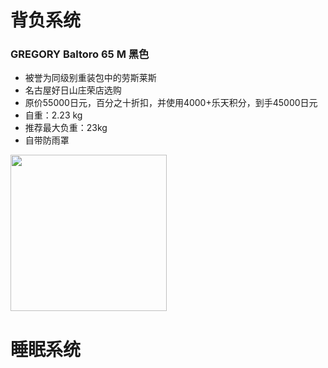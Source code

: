 # 背负系统
### GREGORY Baltoro 65 M 黑色
- 被誉为同级别重装包中的劳斯莱斯
- 名古屋好日山庄荣店选购
- 原价55000日元，百分之十折扣，并使用4000+乐天积分，到手45000日元
- 自重：2.23 kg
- 推荐最大负重：23kg
- 自带防雨罩

<img src="https://github.com/user-attachments/assets/45e7fe63-69a5-4282-8f19-f4b15336425c" width="250px">

# 睡眠系统
